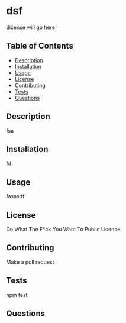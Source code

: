 
# dsf

\license will go here

## Table of Contents
* [Description](#description)
* [Installation](#installation)
* [Usage](#usage)
* [License](#license)
* [Contributing](#contributing)
* [Tests](#tests)
* [Questions](#questions)

## Description
fsa


## Installation
fd

## Usage
fasasdf

## License
Do What The F*ck You Want To Public License

## Contributing
Make a pull request

## Tests
npm test

## Questions



